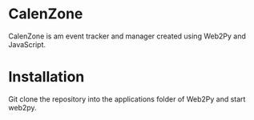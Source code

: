  # CalenZone

CalenZone is am event tracker and manager created using Web2Py and JavaScript.

 # Installation

Git clone the repository into the applications folder of Web2Py and start web2py.
